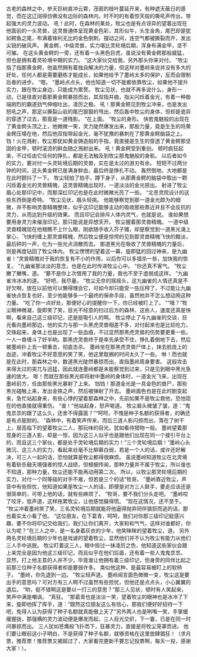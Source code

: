 古老的森林之中，参天巨树直冲云霄，茂密的枝叶蔓延开来，有种遮天蔽日的感觉，而在这辽阔得仿佛没有边际的森林内，时不时的有着惊天般的嘶吼声传出，带起强大的灵力波动。
吼！此时，在森林的某处，牧尘也是有点讶异的望着出现在他面前的一头灵兽，这灵兽通体呈现黄金色彩，其形似牛，头生金角，尾巴却是犹如鳄鱼之尾，布满着锋利无比的金色倒刺，摆动之间，连空气都被撕裂而开，发出尖锐的破风声。
黄金鳄，中级灵兽，实力堪比灵轮境后期，浑身布满金甲，坚不可摧。
在这头黄金鳄的一旁，还有着一头黑色巨虎，虽说没有黄金鳄那般威猛，但也是拥有着灵轮境中期的实力。
“这大家伙交给我，另外那头你来对付。
”牧尘指了指那黄金鳄，他虽然拥有着独自解决的力量，但这样对墨岭来说并没有多大的好处，任何人都是需要磨练才能成长，如果他给予了墨岭太多的保护，反而会限制后者的进步。
“嗯。
”墨岭点点头，他也知道一切不能都依靠牧尘，如果他不提升实力，跟在牧尘身边，只能成为累赘。
牧尘见状，也就不再多说什么，身形一动，已是径直对着那黄金鳄暴掠而出，其双指并曲，指尖闪烁着金光，有着一种极端刚烈的霸道劲气伸缩吐出，凌厉之极。
吼！那黄金鳄见到牧尘冲来，也是发出怒吼之声，那足以撕裂山岩的尾巴狠狠的甩出，然后轰中牧尘的身体，但却是诡异的穿透了过去，那竟是一道残影。
“在上面。
”牧尘的身形。
快若鬼魅般的出现在了黄金鳄头顶之上，他微微一笑，灵力陡然爆发出来，那股力量，竟是生生的将黄金鳄压塌在地，然后他双指带起金光，毫不犹豫的暴刺在了那黄金鳄脑袋之上。
铛！火花溅射，牧尘那犹如黄金铸造般的手指，竟直接是生生的穿透了黄金鳄那坚固的金甲，顿时滚烫的鲜血随之溅射出来。
吼！黄金鳄受到重创。
顿时疯狂起来，不过任由它任何的挣扎，都是无法触及到牧尘那鬼魅般的身影。
以后者如今的实力，要对付一头灵轮境后期的灵兽，实在是太过的游刃有余。
短短不过两分钟的时间，这头黄金鳄已是满身鲜血，最后终是挣扎不动。
轰然倒地，大地都是在此时颤抖了一下。
牧尘轻拍了拍手，蹲下身子，从那黄金鳄的脑袋中取出一颗闪烁着金光的灵兽精魄，这灵兽精魄出现时，一道淡淡的金光掠出。
射进了牧尘眉心处那印记中，而那深红印记也是在此时微微光亮了一些。
“北苍灵院设计的这些东西倒是奇特。
”牧尘见状，眉头轻挑。
他能够察觉到那一道金光颇为的细微，并不影响灵兽精魄整体，似乎这印记能够主动的吸收那些靠近并且不会反抗的灵力，从而达到升级的效果。
而且印记会排斥人体内灵气，也就是说。
谁如果想要用身灵力来催涨印记，那只能说是异想天开。
牧尘握着那灵兽精魄。
一道中级灵兽精魄现在他根瞧不上什么眼，刚欲随手收入芥子镯，却是察觉到一道黑光涌上掌心，飞快的缠上那灵兽精魄，然后牧尘便是惊愕的见到那灵兽精魄飞快的黯淡，最后砰的一声，化为一些光点消散而去。
那道黑光在吸收了灵兽精魄的力量后，则是再度钻回了牧尘体内。
牧尘愣愣的望着这一幕，旋即猛的回过神来，是九幽雀！“灵兽精魄对于我的恢复有不小的作用，以后你可以多猎杀一些，加快我的恢复。
”九幽雀那淡淡的意念，也是在此时传进牧尘心中。
“你还真不客气。
”牧尘撇了撇嘴，道。
“要不是你上次借用了我的力量，我也不至于虚弱成这样。
”九幽雀冷冰冰的道。
“好吧，我尽量。
”牧尘无奈的摇摇头，这九幽雀的人情还真是不好欠啊，放在以前他可以懒得理会它，可如今却只能受一些压榨了，不过能让九幽雀快点恢复也好，至少他能够多一个最终的保命手段，虽然他并不怎么想动用这种力量。
“吃了你一点好处，那便好心的提醒你一下，你已经被盯上了。
”“哦？”牧尘眼神微凝，旋即笑了笑，目光不经意的扫过后方的森林，这些人，速度还真是快啊，看来自己这三级印记，还是挺吸引人的啊。
牧尘停止了与九幽雀的交谈，目光看向墨岭那边，他的实力与那一头黑虎灵兽相差不多，对付起来也是比较吃力，交锋起来，身体上也是出现了一些血痕，不过显然那黑虎灵兽的伤势要更重一些。
一人一兽缠斗了好半晌，那黑虎灵兽终于是率先承受不住，挣扎着倒地下去，然后被墨岭扑上去一顿重击，彻底击杀。
墨岭坐在那黑虎灵兽尸体上，抹去脸庞上的血迹，冲着牧尘不好意思的笑了笑，他这里耽搁的时间太久了一些。
咻！而也就是在此时，那森林之中，数道黑光陡然暴掠而出，直指墨岭周身要害。
这般攻击来得太过的突兀与迅猛，因此就连墨岭都是未能察觉到过来，只是见到眼中黑光急速的放大。
嘭！而就在那些黑光即将射中墨岭的身体时，一道金光飞来，出现在墨岭前方，任由那些黑光暴射了上来。
铛铛！那道金光是一具金色的兽尸，那些黑光碰触上来，发出金铁之声，然后被弹射了开去。
墨岭面色也是在此时剧变起来，急忙站起身来，有些心悸的望着那森林之中，先前如果不是牧尘救他，恐怕现在的他直接就得重伤。
“谁！”他站起身，怒声喝道。
牧尘眉头微皱了皱，道：“鬼鬼祟祟的跟了这么久，还舍不得露面？”“呵呵，不愧是种子名额的获得者，的确还是有点能耐的。
”森林中，有着笑声传来，而后三道人影闪掠而出，落在了树干上，居高临下的望着牧尘二人，那玩味的目光，犹如看待猎物一般。
墨岭望着那现身的三道人影，却是一惊，因为这三人似乎也是跟他们出现在同一个接引平台上的，而且这三个家伙，都是处于灵轮境后期的实力！“三个灵轮境后期！”墨岭心头微沉，这三人的实力，看起来丝毫不比柳慕白弱，若是一个人的话，或许还好解决，可三人一起的话，恐怕就算是牧尘都得很麻烦。
虽说墨岭知道牧尘在北灵境有着斩杀融天境强者的惊人战绩，但根据传闻，那种力量并不属于牧尘，所以谁也不知道，那种力量，牧尘还能不能再动用第二次。
所以，以牧尘那灵轮境后期的实力，对付一个同等级的对手不难，但若是三个的话“牧哥。
”墨岭靠近牧尘，声音中有些担忧，他知道如果是牧尘一人的话，即便是对方三人联手，要走应该还是很简单的，可带上他的话，就有些麻烦了。
“牧哥，要不我们分头走吧。
”墨岭咬了咬牙，低声道，这样拖累牧尘，让他感觉臊得慌。
“现在这情况，还不至于。
”牧尘冲着墨岭笑了笑，三名灵轮境后期就能将他逼得抛弃同伴狼狈而逃的话，那也着实太小看了他。
“这位朋友，在下葛青，呵呵，我们对你那三级印记挺感兴趣，要不你将印记交给我们，我们让你们离开，大家和和气气，这样对谁都好，你认为呢？”在三人之中，是一名身着灰衣的少年，他笑眯眯的望着牧尘，道。
另外两名灵轮境后期的少年也是戏谑的望着牧尘，显然他们并不认为牧尘有能力从他们三人手中逃脱。
牧尘盯着这三人，眼中掠过一抹凌厉之色，他知道这些家伙会跟上来完全是因为他这三级印记，而且似乎在他们后面，还有着一些人鬼鬼祟祟。
显然，打上他主意的人并不少，毕竟谁让他拥有着三级印记，但身旁的同伴比起之前那三位种子名额获得者却是要弱许多。
类似他这种，是最容易被盯上的软柿子。
“墨岭，你先退到一边。
”牧尘轻声道。
墨岭闻言面色微微一变，牧尘这是要出手的意思吗？可对方有三人啊不过虽然有些担忧，但他还是点点头，小心翼翼的退后。
“哟，挺不错啊这是要以一打三的意思？”那三人见状，顿时有人笑起来，笑声中满是嘲讽。
“真狂。
”那葛青也是淡淡一笑，望着牧尘的眼神也是冰冷了下来，旋即他挥了挥手，道：“既然这位朋友这么有信心，那我们便好好招待一下吧，免得人认为获得了种子名额就真能傲上天了”另外两人也是咧嘴一笑，手掌缓缓握拢，那强横的灵力波动便是爆发而起，三人目光交织，下一霎，已是在同一时间暴掠而出。
三人犹如苍鹰般飞扑而下，狂暴灵力，直接是将牧尘笼罩而进。
他们要让眼前这小子明白，不是获得了种子名额，就够资格在这里放肆猖狂！（求月票，推荐票！推荐票又被超过了，大家看完更新不要忘记投票啊，每天一投，感谢大家！）。
